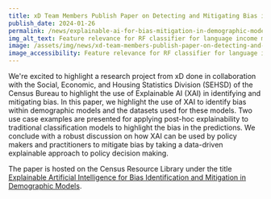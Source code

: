 ```yaml
---
title: xD Team Members Publish Paper on Detecting and Mitigating Bias in Demographic Models
publish_date: 2024-01-26
permalink: /news/explainable-ai-for-bias-mitigation-in-demographic-models/
img_alt_text: Feature relevance for RF classifier for language income model
image: /assets/img/news/xd-team-members-publish-paper-on-detecting-and-mitigating-bias-in-demographic-models.jpg
image_accessibility: Feature relevance for RF classifier for language income model
---
```

<p>
  We're excited to highlight a research project from xD done in collaboration with the Social, Economic, and Housing Statistics Division (SEHSD) of the Census Bureau to highlight the use of Explainable AI (XAI) in identifying and mitigating bias. In this paper, we highlight the use of XAI to identify bias within demographic models and the datasets used for these models. Two use case examples are presented for applying post-hoc explainability to traditional classification models to highlight the bias in the predictions. We conclude with a robust discussion on how XAI can be used by policy makers and practitioners to mitigate bias by taking a data-driven explainable approach to policy decision making.
</p>
<p>
  The paper is hosted on the Census Resource Library under the title
  <a href="https://www.census.gov/library/working-papers/2024/demo/SEHSD-WP2024-02.html">
  Explainable Artificial Intelligence for Bias Identification and Mitigation in Demographic Models</a>.
</p>